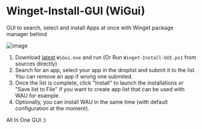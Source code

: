 # Winget-Install-GUI (WiGui)


GUI to search, select and install Apps at once with Winget package manager behind

![image](https://user-images.githubusercontent.com/96626929/165421773-29267756-de49-47af-a168-d446b963aae9.png)


1. Download [latest](https://github.com/Romanitho/Winget-Install-GUI/releases/latest) `WiGui.exe` and run (Or Run `Winget-Install-GUI.ps1` from sources directly)
2. Search for an app, select your app in the droplist and submit it to the list. You can remove an app if wrong one submited.
3. Once the list is complete, click "Install" to launch the installations or "Save list to File" if you want to create app list that can be used with WAU for example
4. Optionally, you can install WAU in the same time (with default configuration at the moment).

All In One GUI :)
